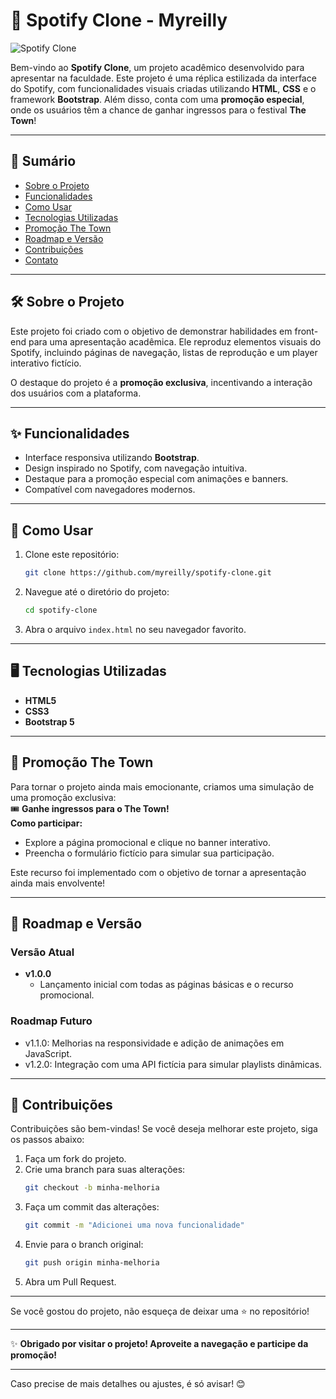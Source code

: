 # 🎵 Spotify Clone - Myreilly  

![Spotify Clone](https://via.placeholder.com/1000x200.png?text=Spotify+Clone+Myreilly)  

Bem-vindo ao **Spotify Clone**, um projeto acadêmico desenvolvido para apresentar na faculdade. Este projeto é uma réplica estilizada da interface do Spotify, com funcionalidades visuais criadas utilizando **HTML**, **CSS** e o framework **Bootstrap**. Além disso, conta com uma **promoção especial**, onde os usuários têm a chance de ganhar ingressos para o festival **The Town**!  

---

## 📜 Sumário  

- [Sobre o Projeto](#-sobre-o-projeto)  
- [Funcionalidades](#-funcionalidades)  
- [Como Usar](#-como-usar)  
- [Tecnologias Utilizadas](#-tecnologias-utilizadas)  
- [Promoção The Town](#-promoção-the-town)  
- [Roadmap e Versão](#-roadmap-e-versão)  
- [Contribuições](#-contribuições)  
- [Contato](#-contato)  

---

## 🛠 Sobre o Projeto  

Este projeto foi criado com o objetivo de demonstrar habilidades em front-end para uma apresentação acadêmica. Ele reproduz elementos visuais do Spotify, incluindo páginas de navegação, listas de reprodução e um player interativo fictício.  

O destaque do projeto é a **promoção exclusiva**, incentivando a interação dos usuários com a plataforma.  

---

## ✨ Funcionalidades  

- Interface responsiva utilizando **Bootstrap**.  
- Design inspirado no Spotify, com navegação intuitiva.  
- Destaque para a promoção especial com animações e banners.  
- Compatível com navegadores modernos.  

---

## 🚀 Como Usar  

1. Clone este repositório:  
   ```bash
   git clone https://github.com/myreilly/spotify-clone.git
   ```  
2. Navegue até o diretório do projeto:  
   ```bash
   cd spotify-clone
   ```  
3. Abra o arquivo `index.html` no seu navegador favorito.  

---

## 🖥 Tecnologias Utilizadas  

- **HTML5**  
- **CSS3**  
- **Bootstrap 5**  

---

## 🎉 Promoção The Town  

Para tornar o projeto ainda mais emocionante, criamos uma simulação de uma promoção exclusiva:  
🎟️ **Ganhe ingressos para o The Town!**  
**Como participar:**  
- Explore a página promocional e clique no banner interativo.  
- Preencha o formulário fictício para simular sua participação.  

Este recurso foi implementado com o objetivo de tornar a apresentação ainda mais envolvente!  

---

## 📅 Roadmap e Versão  

### Versão Atual  
- **v1.0.0**  
  - Lançamento inicial com todas as páginas básicas e o recurso promocional.  

### Roadmap Futuro  
- v1.1.0: Melhorias na responsividade e adição de animações em JavaScript.  
- v1.2.0: Integração com uma API fictícia para simular playlists dinâmicas.  

---

## 🤝 Contribuições  

Contribuições são bem-vindas! Se você deseja melhorar este projeto, siga os passos abaixo:  
1. Faça um fork do projeto.  
2. Crie uma branch para suas alterações:  
   ```bash
   git checkout -b minha-melhoria
   ```  
3. Faça um commit das alterações:  
   ```bash
   git commit -m "Adicionei uma nova funcionalidade"  
   ```  
4. Envie para o branch original:  
   ```bash
   git push origin minha-melhoria  
   ```  
5. Abra um Pull Request.  

---  

Se você gostou do projeto, não esqueça de deixar uma ⭐ no repositório!  

--- 

✨ **Obrigado por visitar o projeto! Aproveite a navegação e participe da promoção!**  

--- 

Caso precise de mais detalhes ou ajustes, é só avisar! 😊
